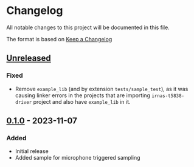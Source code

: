 # Changelog

All notable changes to this project will be documented in this file.

The format is based on [Keep a Changelog](https://keepachangelog.com/en/1.0.0/)

## [Unreleased]

### Fixed

-   Remove `example_lib` (and by extension `tests/sample_test`), as it was causing 
    linker errors in the projects that are importing `irnas-t5838-driver` project 
    and also have `example_lib` in it.

## [0.1.0] - 2023-11-07

### Added

-   Initial release
-   Added sample for microphone triggered sampling

[Unreleased]: https://github.com/IRNAS/irnas-t5838-driver/compare/v0.1.0...HEAD

[0.1.0]: https://github.com/IRNAS/irnas-t5838-driver/compare/02156306967d34d38bde29ffc9f8eea1edccc8d7...v0.1.0
